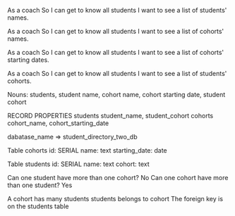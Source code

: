 As a coach
So I can get to know all students
I want to see a list of students' names.

As a coach
So I can get to know all students
I want to see a list of cohorts' names.

As a coach
So I can get to know all students
I want to see a list of cohorts' starting dates.

As a coach
So I can get to know all students
I want to see a list of students' cohorts.

Nouns:
students, student name, cohort name, cohort starting date, student cohort

RECORD      PROPERTIES
students    student_name, student_cohort
cohorts     cohort_name, cohort_starting_date

dabatase_name => student_directory_two_db

Table cohorts
id: SERIAL
name: text
starting_date: date

Table students
id: SERIAL
name: text
cohort: text



Can one student have more than one cohort? No
Can one cohort have more than one student? Yes

A cohort has many students
students belongs to cohort
The foreign key is on the students table
